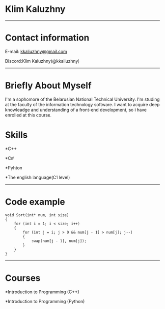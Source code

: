 **Klim Kaluzhny**
================
******
**Contact information**
=======================
E-mail: kkaliuzhny@gmail.com


Discord:Klim Kaluzhny(@kkaliuzhny)
******
**Briefly About Myself**
=======================
I'm a sophomore of the Belarusian National Technical University. I'm studing at the faculty of the information technology software. I want to acquire deep knowleadge and understanding of a front-end development, so i have enrolled at this course.

**Skills**
===============
*C++


*C#


*Pyhton


*The english language(C1 level)
*******
**Code example**
===================
```
void Sort(int* num, int size)
{
	for (int i = 1; i < size; i++)
	{
		for (int j = i; j > 0 && num[j - 1] > num[j]; j--)
		{
			swap(num[j - 1], num[j]);
		}
	}
}
```
******

**Courses**
===========
*Introduction to Programming (C++)


*Introduction to Programming (Python)
